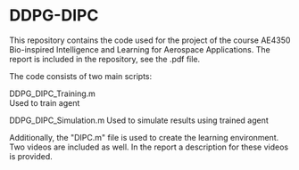 # DDPG-DIPC
This repository contains the code used for the project of the course AE4350 Bio-inspired Intelligence and Learning for Aerospace Applications.
The report is included in the repository, see the .pdf file.

The code consists of two main scripts:

DDPG_DIPC_Training.m     
      Used to train agent
      
DDPG_DIPC_Simulation.m
      Used to simulate results using trained agent
      
Additionally, the "DIPC.m"  file is used to create the learning environment.
Two videos are included as well. In the report a description for these videos is provided.
